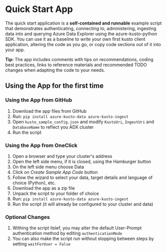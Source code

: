 # Quick Start App

The quick start application is a **self-contained and runnable** example script that demonstrates authenticating, connecting to, administering, ingesting data into and querying Azure Data Explorer using the azure-kusto-python SDK.
You can use it as a baseline to write your own first kusto client application, altering the code as you go, or copy code sections out of it into your app.

**Tip:** The app includes comments with tips on recommendations, coding best practices, links to reference materials and recommended TODO changes when adapting the code to your needs.


## Using the App for the first time

### Using the App from GitHub
1. Download the app files from GitHub
2. Run: `pip install azure-kusto-data azure-kusto-ingest`
3. Open `kusto_sample_config.json` and modify `KustoUri`, `IngestUri` and `DatabaseName` to reflect you ADX cluster
4. Run the script

### Using the App from OneClick 
1. Open a browser and type your cluster's address
2. Open the left side menu, if it is closed, using the Hamburger button
3. On the left side menu choose Data
4. Click on _Create Sample App Code_ button 
5. Follow the wizard to select your data, target details and language of choice (Python), etc.
6. Download the app as a zip file 
7. Unpack the script to your folder of choice
8. Run: `pip install azure-kusto-data azure-kusto-ingest`
9. Run the script (it will already be configured to your cluster and data)

### Optional Changes
1. Withing the script itslef, you may alter the default User-Prompt authentication method by editing `authenticationMode`
2. You can also make the script run without stopping between steps by setting `waitForUser = False`

